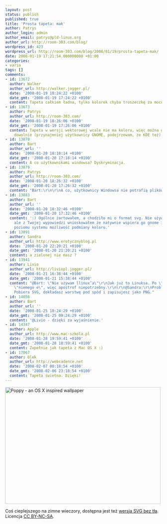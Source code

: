 ```yaml
---
layout: post
status: publish
published: true
title: 'Prosta tapeta: mak'
author: Patrys
author_login: admin
author_email: patrys@pld-linux.org
author_url: http://room-303.com/blog/
wordpress_id: 423
wordpress_url: http://room-303.com/blog/2008/01/19/prosta-tapeta-mak/
date: 2008-01-19 17:21:54.000000000 +01:00
categories:
- varia
tags: []
comments:
- id: 13672
  author: Walker
  author_url: http://walker.jogger.pl/
  date: '2008-01-19 18:24:22 +0100'
  date_gmt: '2008-01-19 17:24:22 +0100'
  content: Tapeta całkiem ładna, tylko kolorek chyba troszeczkę za mocny :).
- id: 13673
  author: Patrys
  author_url: http://room-303.com/
  date: '2008-01-19 18:26:06 +0100'
  date_gmt: '2008-01-19 17:26:06 +0100'
  content: Tapeta w wersji wektorowej wcale nie ma koloru, więc można go sobie wybrać
    dowolnie (przynajmniej użytkownicy GNOME, podejrzewam, że KDE też).
- id: 13870
  author: Bart
  author_url: ''
  date: '2008-01-20 18:18:14 +0100'
  date_gmt: '2008-01-20 17:18:14 +0100'
  content: A co użytkownikami windowsa? Dyskryminacja.
- id: 13879
  author: Patrys
  author_url: http://room-303.com/
  date: '2008-01-20 18:26:32 +0100'
  date_gmt: '2008-01-20 17:26:32 +0100'
  content: "Bart:\r\n\r\nA co, użytkownicy Windowsa nie potrafią plików PNG pobierać?"
- id: 13883
  author: Bart
  author_url: ''
  date: '2008-01-20 18:32:46 +0100'
  date_gmt: '2008-01-20 17:32:46 +0100'
  content: ':) Ogólnie żartowałem, a chodziło mi o format svg. Nie używam llinux''a,
    ale z Twojej wypowiedzi wnioskowałem że natywnie wspiera go gnome i mają oni z
    poziomu systemu możliwość podmiany koloru.'
- id: 13891
  author: Sandra
  author_url: http://www.erotycznyblog.pl
  date: '2008-01-20 22:20:21 +0100'
  date_gmt: '2008-01-20 21:20:21 +0100'
  content: a zielonej nie masz ?
- id: 13941
  author: Livio
  author_url: http://liviopl.jogger.pl/
  date: '2008-01-21 16:38:44 +0100'
  date_gmt: '2008-01-21 15:38:44 +0100'
  content: "@Bart: \"Nie używam llinux’a\"\r\nJak już to Linuksa. Po \"x\" nie ma
    \"niemego e\", więc apostrof niepotrzebny.\r\n\r\n@Sandra:\r\nProblem sobie przerobić?
    Pobiera SVG, dokładasz warstwę pod spód i zapisujesz jako PNG."
- id: 14056
  author: Bart
  author_url: ''
  date: '2008-01-25 10:24:29 +0100'
  date_gmt: '2008-01-25 09:24:29 +0100'
  content: '@Livio - dzięki za wyjaśnienie.'
- id: 14347
  author: Apple
  author_url: http://www.mac-szkola.pl
  date: '2008-01-28 19:59:41 +0100'
  date_gmt: '2008-01-28 18:59:41 +0100'
  content: Zupełnie jak tapeta z Mac OS X :)
- id: 17067
  author: Olek
  author_url: http://webcadence.net
  date: '2008-02-07 00:18:54 +0100'
  date_gmt: '2008-02-06 23:18:54 +0100'
  content: Tapeta świetna. Dzięki!
---
```

<p class="strip"><a href="http://www.flickr.com/photos/patrys/2204091778/" title="Poppy - an OS X inspired wallpaper by patrys, on Flickr"><img src="http://farm3.static.flickr.com/2372/2204091778_68aa5de1e7.jpg" width="500" height="375" alt="Poppy - an OS X inspired wallpaper" /></a></p>

<p>Coś cieplejszego na zimne wieczory, dostępna jest też <a href='http://room-303.com/blog/wp-content/uploads/2008/01/poppy.svg' title='wersja SVG bez tła'>wersja SVG bez tła</a>. Licencja <a href="http://creativecommons.org/licenses/by-nc-sa/2.5/pl/">CC BY-NC-SA</a>.</p>
